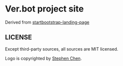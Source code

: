 # Ver.bot project site

Derived from [startbootstrap-landing-page](https://github.com/BlackrockDigital/startbootstrap-landing-page)

## LICENSE
Except third-party sources, all sources are MIT licensed.

Logo is copyrighted by [Stephen Chen](https://github.com/RPing).
